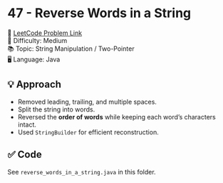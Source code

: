 # 47 - Reverse Words in a String

🔗 [LeetCode Problem Link](https://leetcode.com/problems/reverse-words-in-a-string/)  
📌 Difficulty: Medium  
📚 Topic: String Manipulation / Two-Pointer  
🖥️ Language: Java  

## 💡 Approach
- Removed leading, trailing, and multiple spaces.  
- Split the string into words.  
- Reversed the **order of words** while keeping each word’s characters intact.  
- Used `StringBuilder` for efficient reconstruction.  

## ✅ Code
See `reverse_words_in_a_string.java` in this folder.
